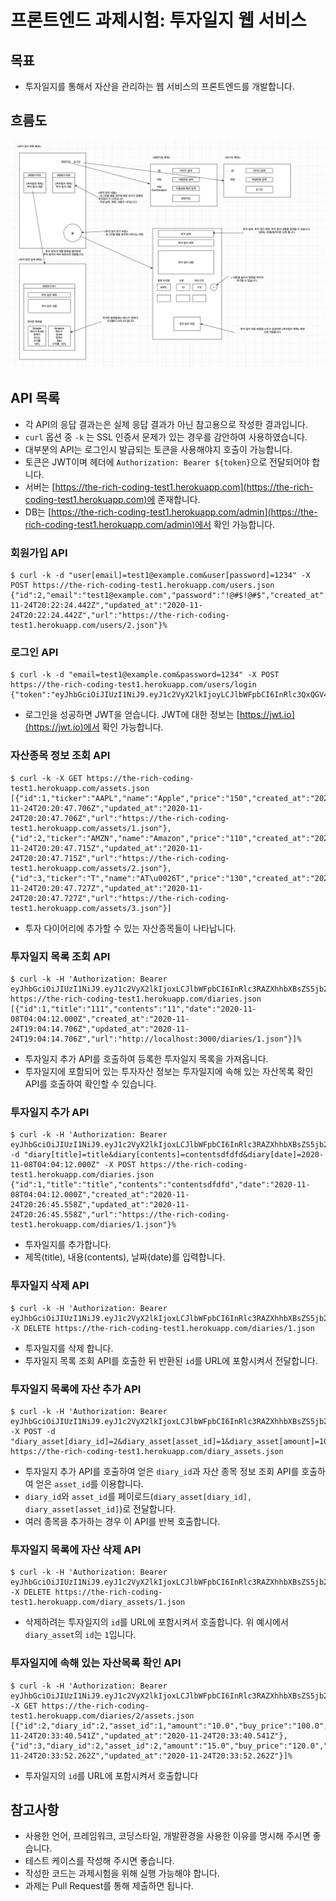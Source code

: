 # 프론트엔드 과제시험: 투자일지 웹 서비스

## 목표

- 투자일지를 통해서 자산을 관리하는 웹 서비스의 프론트엔드를 개발합니다.

## 흐름도

![flow](./src/assets/flow.png)

## API 목록

- 각 API의 응답 결과는은 실제 응답 결과가 아닌 참고용으로 작성한 결과입니다.
- `curl` 옵션 중 `-k` 는 SSL 인증서 문제가 있는 경우를 감안하여 사용하였습니다.
- 대부분의 API는 로그인시 발급되는 토큰을 사용해야지 호출이 가능합니다.
- 토큰은 JWT이며 헤더에 `Authorization: Bearer ${token}`으로 전달되어야 합니다.
- 서버는 [https://the-rich-coding-test1.herokuapp.com](https://the-rich-coding-test1.herokuapp.com)에 존재합니다.
- DB는 [https://the-rich-coding-test1.herokuapp.com/admin](https://the-rich-coding-test1.herokuapp.com/admin)에서 확인 가능합니다.

### 회원가입 API

```shell
$ curl -k -d "user[email]=test1@example.com&user[password]=1234" -X POST https://the-rich-coding-test1.herokuapp.com/users.json
{"id":2,"email":"test1@example.com","password":"!@#$!@#$","created_at":"2020-11-24T20:22:24.442Z","updated_at":"2020-11-24T20:22:24.442Z","url":"https://the-rich-coding-test1.herokuapp.com/users/2.json"}%
```

### 로그인 API

```shell
$ curl -k -d "email=test1@example.com&password=1234" -X POST https://the-rich-coding-test1.herokuapp.com/users/login
{"token":"eyJhbGciOiJIUzI1NiJ9.eyJ1c2VyX2lkIjoyLCJlbWFpbCI6InRlc3QxQGV4YW1wbGUuY29tIn0.SBsK7V2Dx8R4sPsHU7zt7tGa2e4fDuz0ZpecqK8j7Xo","user_id":2}
```

- 로그인을 성공하면 JWT을 얻습니다. JWT에 대한 정보는 [https://jwt.io](https://jwt.io)에서 확인 가능합니다.

### 자산종목 정보 조회 API

```shell
$ curl -k -X GET https://the-rich-coding-test1.herokuapp.com/assets.json
[{"id":1,"ticker":"AAPL","name":"Apple","price":"150","created_at":"2020-11-24T20:20:47.706Z","updated_at":"2020-11-24T20:20:47.706Z","url":"https://the-rich-coding-test1.herokuapp.com/assets/1.json"},{"id":2,"ticker":"AMZN","name":"Amazon","price":"110","created_at":"2020-11-24T20:20:47.715Z","updated_at":"2020-11-24T20:20:47.715Z","url":"https://the-rich-coding-test1.herokuapp.com/assets/2.json"},{"id":3,"ticker":"T","name":"AT\u0026T","price":"130","created_at":"2020-11-24T20:20:47.727Z","updated_at":"2020-11-24T20:20:47.727Z","url":"https://the-rich-coding-test1.herokuapp.com/assets/3.json"}]
```

- 투자 다이어리에 추가할 수 있는 자산종목들이 나타납니다.

### 투자일지 목록 조회 API

```shell
$ curl -k -H 'Authorization: Bearer eyJhbGciOiJIUzI1NiJ9.eyJ1c2VyX2lkIjoxLCJlbWFpbCI6InRlc3RAZXhhbXBsZS5jb20ifQ.uBW651carDjPRmZ160DJG7PDcVFXsRz4orqEOkI1BX4' https://the-rich-coding-test1.herokuapp.com/diaries.json
[{"id":1,"title":"111","contents":"11","date":"2020-11-08T04:04:12.000Z","created_at":"2020-11-24T19:04:14.706Z","updated_at":"2020-11-24T19:04:14.706Z","url":"http://localhost:3000/diaries/1.json"}]%
```

- 투자일지 추가 API를 호출하여 등록한 투자일지 목록을 가져옵니다.
- 투자일지에 포함되어 있는 투자자산 정보는 투자일지에 속해 있는 자산목록 확인 API를 호출하여 확인할 수 있습니다.

### 투자일지 추가 API

```shell
$ curl -k -H 'Authorization: Bearer eyJhbGciOiJIUzI1NiJ9.eyJ1c2VyX2lkIjoxLCJlbWFpbCI6InRlc3RAZXhhbXBsZS5jb20ifQ.uBW651carDjPRmZ160DJG7PDcVFXsRz4orqEOkI1BX4' -d "diary[title]=title&diary[contents]=contentsdfdfd&diary[date]=2020-11-08T04:04:12.000Z" -X POST https://the-rich-coding-test1.herokuapp.com/diaries.json
{"id":1,"title":"title","contents":"contentsdfdfd","date":"2020-11-08T04:04:12.000Z","created_at":"2020-11-24T20:26:45.558Z","updated_at":"2020-11-24T20:26:45.558Z","url":"https://the-rich-coding-test1.herokuapp.com/diaries/1.json"}%
```

- 투자일지를 추가합니다.
- 제목(title), 내용(contents), 날짜(date)를 입력합니다.

### 투자일지 삭제 API

```shell
$ curl -k -H 'Authorization: Bearer eyJhbGciOiJIUzI1NiJ9.eyJ1c2VyX2lkIjoxLCJlbWFpbCI6InRlc3RAZXhhbXBsZS5jb20ifQ.uBW651carDjPRmZ160DJG7PDcVFXsRz4orqEOkI1BX4' -X DELETE https://the-rich-coding-test1.herokuapp.com/diaries/1.json
```

- 투자일지를 삭제 합니다.
- 투자일지 목록 조회 API를 호출한 뒤 반환된 `id`를 URL에 포함시켜서 전달합니다.

### 투자일지 목록에 자산 추가 API

```shell
$ curl -k -H 'Authorization: Bearer eyJhbGciOiJIUzI1NiJ9.eyJ1c2VyX2lkIjoxLCJlbWFpbCI6InRlc3RAZXhhbXBsZS5jb20ifQ.uBW651carDjPRmZ160DJG7PDcVFXsRz4orqEOkI1BX4' -X POST -d "diary_asset[diary_id]=2&diary_asset[asset_id]=1&diary_asset[amount]=10&diary_asset[buy_price]=110.5" https://the-rich-coding-test1.herokuapp.com/diary_assets.json
```

- 투자일지 추가 API를 호출하여 얻은 `diary_id`과 자산 종목 정보 조회 API를 호출하여 얻은 `asset_id`를 이용합니다.
- `diary_id`와 `asset_id`를 페이로드(`diary_asset[diary_id], diary_asset[asset_id]`)로 전달합니다.
- 여러 종목을 추가하는 경우 이 API를 반복 호출합니다.

### 투자일지 목록에 자산 삭제 API

```shell
$ curl -k -H 'Authorization: Bearer eyJhbGciOiJIUzI1NiJ9.eyJ1c2VyX2lkIjoxLCJlbWFpbCI6InRlc3RAZXhhbXBsZS5jb20ifQ.uBW651carDjPRmZ160DJG7PDcVFXsRz4orqEOkI1BX4' -X DELETE https://the-rich-coding-test1.herokuapp.com/diary_assets/1.json
```

- 삭제하려는 투자일지의 `id`를 URL에 포함시켜서 호출합니다. 위 예시에서 `diary_asset`의 `id`는 `1`입니다.

### 투자일지에 속해 있는 자산목록 확인 API

```shell
$ curl -k -H 'Authorization: Bearer eyJhbGciOiJIUzI1NiJ9.eyJ1c2VyX2lkIjoxLCJlbWFpbCI6InRlc3RAZXhhbXBsZS5jb20ifQ.uBW651carDjPRmZ160DJG7PDcVFXsRz4orqEOkI1BX4' -X GET https://the-rich-coding-test1.herokuapp.com/diaries/2/assets.json
[{"id":2,"diary_id":2,"asset_id":1,"amount":"10.0","buy_price":"100.0","created_at":"2020-11-24T20:33:40.541Z","updated_at":"2020-11-24T20:33:40.541Z"},{"id":3,"diary_id":2,"asset_id":2,"amount":"15.0","buy_price":"120.0","created_at":"2020-11-24T20:33:52.262Z","updated_at":"2020-11-24T20:33:52.262Z"}]%
```

- 투자일지의 `id`를 URL에 포함시켜서 호출합니다

## 참고사항

- 사용한 언어, 프레임워크, 코딩스타일, 개발환경을 사용한 이유를 명시해 주시면 좋습니다.
- 테스트 케이스를 작성해 주시면 좋습니다.
- 작성한 코드는 과제시험을 위해 실행 가능해야 합니다.
- 과제는 Pull Request를 통해 제출하면 됩니다.
